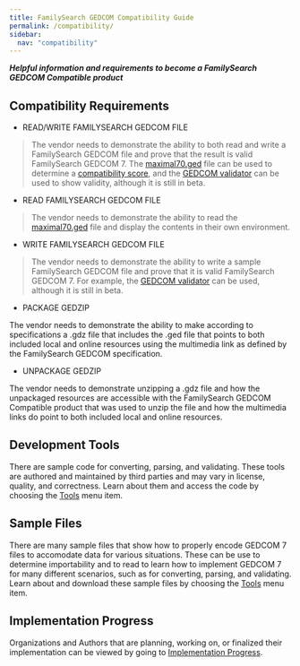 ```yaml
---
title: FamilySearch GEDCOM Compatibility Guide
permalink: /compatibility/
sidebar:
  nav: "compatibility"
---
```

***Helpful information and requirements to become a FamilySearch GEDCOM Compatible product***


## Compatibility Requirements

* READ/WRITE FAMILYSEARCH GEDCOM FILE
> The vendor needs to demonstrate the ability to both read and write a FamilySearch GEDCOM file and prove that the result is valid FamilySearch GEDCOM 7.  The [maximal70.ged](..\testfiles\gedcom70\maximal70.ged) file can be used to determine a [compatibility score](https://magikeygedcomconverter.azurewebsites.net/Compatibility), and the [GEDCOM validator](http://ged-inline.elasticbeanstalk.com/) can be used to show validity, although it is still in beta.

* READ FAMILYSEARCH GEDCOM FILE
> The vendor needs to demonstrate the ability to read the [maximal70.ged](../testfiles/gedcom70/maximal70.ged) file and display the contents in their own environment.


* WRITE FAMILYSEARCH GEDCOM FILE
> The vendor needs to demonstrate the ability to write a sample FamilySearch GEDCOM file and prove that it is valid FamilySearch GEDCOM 7. For example, the [GEDCOM validator](http://ged-inline.elasticbeanstalk.com/) can be used, although it is still in beta.
>
* PACKAGE GEDZIP
>
The vendor needs to demonstrate the ability to make according to specifications a .gdz file that includes the .ged file that points to both included local and online resources using the multimedia link as defined by the FamilySearch GEDCOM specification.
>
* UNPACKAGE GEDZIP
>
The vendor needs to demonstrate unzipping a .gdz file and how the unpackaged resources are accessible with the FamilySearch GEDCOM Compatible product that was used to unzip the file and how the multimedia links do point to both included local and online resources.

<!--
## Compatibility Categories

Like [FamilySearch API compatibility](https://www.familysearch.org/developers/docs/certification), FamilySearch GEDCOM file compatibility can be broken down into several categories.

### Minimal Compatibility

Support for the following structures are required for *all* categories: `CONT`, `GEDC`, `HEAD`, `TRLR`, and `GEDC`.`VERS`.

### Tree Compatibility

**Level 1**: In addition to the Minimal Compatibility requirements, the implementation must support the following structures: `ABBR`, `AUTH`, `BIRT`, `BURI`, `CHIL`, `CHR`, `<<EVENT_DETAIL>>`.`DATE`, `DEAT`, `FAM` (`<<FAMILY_RECORD>>`), `FAM`.`SOUR`, `INDI`.`FAMC`, `FAMS`, `FAM`.`HUSB`, `INDI` (`<<INDIVIDUAL_RECORD>>`), `INDI`.`SOUR`, `MARR`, `INDI`.`NAME`, `INDI`.`NOTE`, `PAGE`, `<<EVENT_DETAIL>>`.`PLAC`, `PUBL`, `SEX`, `SOUR` (`<<SOURCE_RECORD>>`), `SOUR`.`TITL`, and `FAM`.`WIFE`, where `<<EVENT_DETAIL>>` refers to all individual events required for this level.

**Level 2**: In addition to the Level 1 requirements, the implementation must support the following structures.

* `<<INDIVIDUAL_ATTRIBUTE_STRUCTURE>>` structures: `CAST`, `DSCR`, `EDUC`, `IDNO`, `NATI`, `NCHI`, `NMR`, `OCCU`, `PROP`, `RELI`, `RESI`, `SSN`, `INDI`.`TITL`, `FACT`, and `TYPE`.
* `<<INDIVIDUAL_EVENT_STRUCTURE>>` structures: `BAPM`, `BARM`, `BASM`, `BLES`, `CENS`, `CHRA`, `CONF`, `CREM`, `EMIG`, `FCOM`, `GRAD`, `IMMI`, `NATU`, `ORDN`, `PROB`, `RETI`, `WILL`, `ADOP`, `EVEN`, and `TYPE`.
* `<<FAMILY_ATTRIBUTE_STRUCTURE>>` structures: `NCHI`, `RESI`, `FACT`, and `TYPE`.
* `<<FAMILY_EVENT_STRUCTURE>>` structures: `ANUL`, `CENS`, `DIV`, `DIVF`, `ENGA`, `MARB`, `MARC`, `MARL`, `MARS`, `EVEN`, and `TYPE`.
* Detailed source citations: `<<EVENT_DETAIL>>.SOUR`, `INDI`.`NAME`.`SOUR`, and `NOTE`.`SOUR`, where `<<EVENT_DETAIL>>` refers to all required individual and family attributes and events.
* Detailed notes: `<<EVENT_DETAIL>>.NOTE`, where `<<EVENT_DETAIL>>` refers to all required individual and family attributes and events.

### Memories Compatibility

**Level 1**: The implementation must support at least Level 1 of Tree Compatibility, and also support the following structures: `INDI`.`OBJE`, `OBJE` (i.e., `<<MULTIMEDIA_RECORD>>`), `OBJE`.`FILE`, and `OBJE`.`FILE`.`FORM`.

**Level 2**: In addition to the Level 1 requirements, the implementation must also support the following structures:
```
FAM.OBJE
<<EVENT_DETAIL>>.OBJE
SOUR.OBJE
```
where `<<EVENT_DETAIL>>` refers to all events in the Tree Compability level supported by the implementation.
Note that `SUBM.OBJE` support is not required for Level 2.

### Latter-day Saints Services Compatibility

The implementation must support at least Level 1 of Tree Compatibility, and also support the following structures:
`BAPL`, `CONL`, `<<LDS_ORDINANCE_DETAIL>>`.`DATE`, `ENDL`, `INIL`, `SLGC`, `SLGS`, and `TEMP`.
-->

## Development Tools
There are sample code for converting, parsing, and validating. These tools are authored and maintained by third parties and may vary in license, quality, and correctness. Learn about them and access the code by choosing the [Tools](/tools/) menu item.

## Sample Files
There are many sample files that show how to properly encode GEDCOM 7 files to accomodate data for various situations. These can be use to determine importability and to read to learn how to implement GEDCOM 7 for many different scenarios, such as for converting, parsing, and validating. Learn about and download these sample files by choosing the [Tools](/tools/) menu item.

## Implementation Progress
Organizations and Authors that are planning, working on, or finalized their implementation can be viewed by going to [Implementation Progress](https://www.familysearch.org/en/GEDCOM/implementation-progress).
